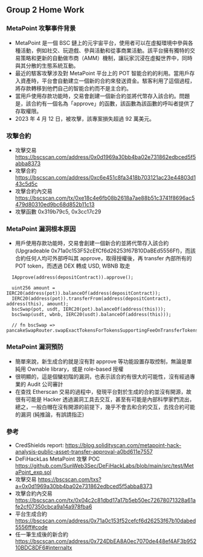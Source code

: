 ## Group 2 Home Work

### MetaPoint 攻擊事件背景

- MetaPoint 是一個 BSC 鏈上的元宇宙平台，使用者可以在虛擬環境中參與各種活動，例如社交、玩遊戲、參與活動和從事商業活動。該平台擁有獨特的交易策略和更新的自動做市商（AMM）機制，讓玩家沉浸在虛擬世界中，同時與其分散的生態系統互動。
- 最近的駭客攻擊涉及對 MetaPoint 平台上的 POT 智能合約的利用。當用戶存入資產時，平台會自動建立一個新的合約來發送資金。駭客利用了這個過程，將存款轉移到他們自己的智能合約而不是主合約。
- 當用戶使用存款功能時，交易會創建一個新合約並將代幣存入該合約。問題是，該合約有一個名為「approve」的函數，該函數為該函數的呼叫者提供了存取權限。
- 2023 年 4 月 12 日，被攻擊，該專案損失超過 92 萬美元。

### 攻擊合約

- 攻擊交易 https://bscscan.com/address/0x0d1969a30bb4ba02e731862edbced5f5abba8373
- 攻擊合約 https://bscscan.com/address/0xc6e451c8fa3418b703121ac23e44803d143c5d5c
- 攻擊合約內交易 https://bscscan.com/tx/0xe18c4e6fb08b2618a7ae88b51c3741f8696ac5479d80310ed9bc68d852b11c13
- 攻擊函數 0x319b79c5, 0x3cc17c29

### MetaPoint 漏洞根本原因

- 用戶使用存款功能時，交易會創建一個新合約並將代幣存入該合約(Upgradeable 0x71a0c153F52cEfCf6d26253f67B10DaBEd5556Ff)，而該合約任何人均可外部呼叫其 approve，取得授權後，再 transfer 內部所有的 POT token，而透過 DEX 轉成 USD, WBNB 取走

```
  IApprove(address(depositContract)).approve();

  uint256 amount = IERC20(address(pot)).balanceOf(address(depositContract));
  IERC20(address(pot)).transferFrom(address(depositContract), address(this), amount);
  bscSwap(pot, usdt, IERC20(pot).balanceOf(address(this)));
  bscSwap(usdt, wbnb, IERC20(usdt).balanceOf(address(this)));

  // fn bscSwap => pancakeSwapRouter.swapExactTokensForTokensSupportingFeeOnTransferTokens
```

### MetaPoint 漏洞預防

- 簡單來說，新生成合約就是沒有對 approve 等功能設置存取控制，無論是單純用 Ownable library，或是 role-based 授權
- 很明顯的，這是個蠻初階的漏洞，也表示該合約有很大的可能性，沒有經過專業的 Audit 公司審計
- 在查找 Etherscan 交易的過程中，發現平台對於生成的合約並沒有開源，故很有可能是 Hacker 透過漏洞工具去交互，甚至有可能是內部科學家們流出，總之，一般白帽在沒有開源的前提下，幾乎不會去和合約交互，去找合約可能的漏洞 (純推論，有誤請指正)

### 參考

- CredShields report: https://blog.solidityscan.com/metapoint-hack-analysis-public-asset-transfer-approval-a0bd611e7557
- DeFiHackLas MetaPoint 攻擊 POC
  https://github.com/SunWeb3Sec/DeFiHackLabs/blob/main/src/test/MetaPoint_exp.sol
- 攻擊交易 https://bscscan.com/txs?a=0x0d1969a30bb4ba02e731862edbced5f5abba8373
- 攻擊合約內交易 https://bscscan.com/tx/0x04c2c81dbd17a17b5eb50ec72678071328a61afe2cf07350cbca9a14a978fba6
- 平台生成合約 https://bscscan.com/address/0x71a0c153f52cefcf6d26253f67b10dabed5556ff#code
- 任一筆生成後的新合約 https://bscscan.com/address/0x724DbEA8A0ec7070de448ef4AF3b95210BDC8DF6#internaltx
